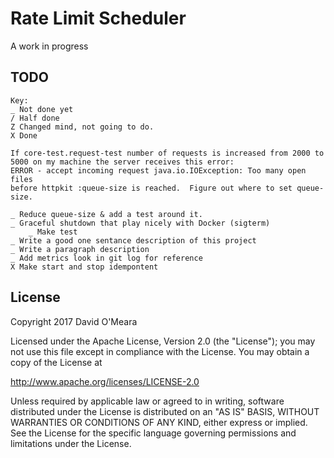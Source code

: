 # Rate Limit Scheduler

A work in progress

## TODO
```
Key:
_ Not done yet
/ Half done
Z Changed mind, not going to do.
X Done

If core-test.request-test number of requests is increased from 2000 to 5000 on my machine the server receives this error:
ERROR - accept incoming request java.io.IOException: Too many open files
before httpkit :queue-size is reached.  Figure out where to set queue-size.

_ Reduce queue-size & add a test around it.
_ Graceful shutdown that play nicely with Docker (sigterm)
    _ Make test
_ Write a good one sentance description of this project
_ Write a paragraph description
_ Add metrics look in git log for reference
X Make start and stop idempontent
```
## License

Copyright 2017 David O'Meara

Licensed under the Apache License, Version 2.0 (the "License"); you may not use this file except in compliance with the License. You may obtain a copy of the License at

http://www.apache.org/licenses/LICENSE-2.0

Unless required by applicable law or agreed to in writing, software distributed under the License is distributed on an "AS IS" BASIS, WITHOUT WARRANTIES OR CONDITIONS OF ANY KIND, either express or implied. See the License for the specific language governing permissions and limitations under the License.